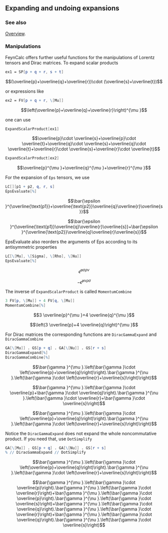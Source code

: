 ```mathematica
 
```

## Expanding and undoing expansions

### See also

[Overview](Extra/FeynCalc.md).

### Manipulations

FeynCalc offers further useful functions for the manipulations of Lorentz tensors and Dirac matrices. To expand scalar products

```mathematica
ex1 = SP[p + q + r, s + t]
```

$$(\overline{p}+\overline{q}+\overline{r})\cdot (\overline{s}+\overline{t})$$

or expressions like

```mathematica
ex2 = FV[p + q + r, \[Mu]]
```

$$\left(\overline{p}+\overline{q}+\overline{r}\right)^{\mu }$$

one can use

```mathematica
ExpandScalarProduct[ex1]
```

$$\overline{p}\cdot \overline{s}+\overline{p}\cdot \overline{t}+\overline{q}\cdot \overline{s}+\overline{q}\cdot \overline{t}+\overline{r}\cdot \overline{s}+\overline{r}\cdot \overline{t}$$

```mathematica
ExpandScalarProduct[ex2]
```

$$\overline{p}^{\mu }+\overline{q}^{\mu }+\overline{r}^{\mu }$$

For the expansion of `Eps` tensors, we use

```mathematica
LC[][p1 + p2, q, r, s]
EpsEvaluate[%]
```

$$\bar{\epsilon }^{\overline{\text{p1}}+\overline{\text{p2}}\overline{q}\overline{r}\overline{s}}$$

$$\bar{\epsilon }^{\overline{\text{p1}}\overline{q}\overline{r}\overline{s}}+\bar{\epsilon }^{\overline{\text{p2}}\overline{q}\overline{r}\overline{s}}$$

EpsEvaluate also reorders the arguments of Eps according to its antisymmetric properties

```mathematica
LC[\[Mu], \[Sigma], \[Rho], \[Nu]]
EpsEvaluate[%]
```

$$\bar{\epsilon }^{\mu \sigma \rho \nu }$$

$$-\bar{\epsilon }^{\mu \nu \rho \sigma }$$

The inverse of `ExpandScalarProduct` is called `MomentumCombine`

```mathematica
3 FV[p, \[Mu]] + 4 FV[q, \[Mu]]
MomentumCombine[%]
```

$$3 \overline{p}^{\mu }+4 \overline{q}^{\mu }$$

$$\left(3 \overline{p}+4 \overline{q}\right)^{\mu }$$

For Dirac matrices the corresponding functions are `DiracGammaExpand` and `DiracGammaCombine`

```mathematica
GA[\[Mu]] . GS[p + q] . GA[\[Nu]] . GS[r + s]
DiracGammaExpand[%]
DiracGammaCombine[%]
```

$$\bar{\gamma }^{\mu }.\left(\bar{\gamma }\cdot \left(\overline{p}+\overline{q}\right)\right).\bar{\gamma }^{\nu }.\left(\bar{\gamma }\cdot \left(\overline{r}+\overline{s}\right)\right)$$

$$\bar{\gamma }^{\mu }.\left(\bar{\gamma }\cdot \overline{p}+\bar{\gamma }\cdot \overline{q}\right).\bar{\gamma }^{\nu }.\left(\bar{\gamma }\cdot \overline{r}+\bar{\gamma }\cdot \overline{s}\right)$$

$$\bar{\gamma }^{\mu }.\left(\bar{\gamma }\cdot \left(\overline{p}+\overline{q}\right)\right).\bar{\gamma }^{\nu }.\left(\bar{\gamma }\cdot \left(\overline{r}+\overline{s}\right)\right)$$

Notice the `DiracGammaExpand` does not expand the whole noncommutative product. If you need that, use `DotSimplify`

```mathematica
GA[\[Mu]] . GS[p + q] . GA[\[Nu]] . GS[r + s]
% // DiracGammaExpand // DotSimplify
```

$$\bar{\gamma }^{\mu }.\left(\bar{\gamma }\cdot \left(\overline{p}+\overline{q}\right)\right).\bar{\gamma }^{\nu }.\left(\bar{\gamma }\cdot \left(\overline{r}+\overline{s}\right)\right)$$

$$\bar{\gamma }^{\mu }.\left(\bar{\gamma }\cdot \overline{p}\right).\bar{\gamma }^{\nu }.\left(\bar{\gamma }\cdot \overline{r}\right)+\bar{\gamma }^{\mu }.\left(\bar{\gamma }\cdot \overline{p}\right).\bar{\gamma }^{\nu }.\left(\bar{\gamma }\cdot \overline{s}\right)+\bar{\gamma }^{\mu }.\left(\bar{\gamma }\cdot \overline{q}\right).\bar{\gamma }^{\nu }.\left(\bar{\gamma }\cdot \overline{r}\right)+\bar{\gamma }^{\mu }.\left(\bar{\gamma }\cdot \overline{q}\right).\bar{\gamma }^{\nu }.\left(\bar{\gamma }\cdot \overline{s}\right)$$